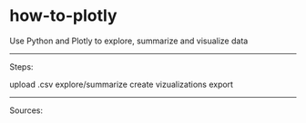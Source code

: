 # how-to-plotly

Use Python and Plotly to explore, summarize and visualize data

<hr />

Steps:

upload .csv
explore/summarize
create vizualizations
export

<hr />

Sources:
